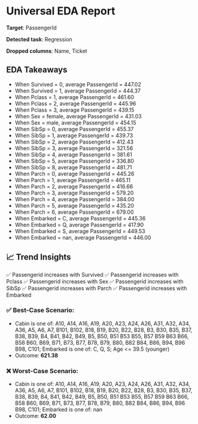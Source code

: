 # Universal EDA Report

**Target**: PassengerId

**Detected task**: Regression

**Dropped columns**: Name, Ticket

## EDA Takeaways
- When Survived = 0, average PassengerId = 447.02
- When Survived = 1, average PassengerId = 444.37
- When Pclass = 1, average PassengerId = 461.60
- When Pclass = 2, average PassengerId = 445.96
- When Pclass = 3, average PassengerId = 439.15
- When Sex = female, average PassengerId = 431.03
- When Sex = male, average PassengerId = 454.15
- When SibSp = 0, average PassengerId = 455.37
- When SibSp = 1, average PassengerId = 439.73
- When SibSp = 2, average PassengerId = 412.43
- When SibSp = 3, average PassengerId = 321.56
- When SibSp = 4, average PassengerId = 381.61
- When SibSp = 5, average PassengerId = 336.80
- When SibSp = 8, average PassengerId = 481.71
- When Parch = 0, average PassengerId = 445.26
- When Parch = 1, average PassengerId = 465.11
- When Parch = 2, average PassengerId = 416.66
- When Parch = 3, average PassengerId = 579.20
- When Parch = 4, average PassengerId = 384.00
- When Parch = 5, average PassengerId = 435.20
- When Parch = 6, average PassengerId = 679.00
- When Embarked = C, average PassengerId = 445.36
- When Embarked = Q, average PassengerId = 417.90
- When Embarked = S, average PassengerId = 449.53
- When Embarked = nan, average PassengerId = 446.00

## 📈 Trend Insights
✅ Passengerid increases with Survived
✅ Passengerid increases with Pclass
✅ Passengerid increases with Sex
✅ Passengerid increases with SibSp
✅ Passengerid increases with Parch
✅ Passengerid increases with Embarked

### ✅ Best-Case Scenario:
- Cabin is one of: A10, A14, A16, A19, A20, A23, A24, A26, A31, A32, A34, A36, A5, A6, A7, B101, B102, B18, B19, B20, B22, B28, B3, B30, B35, B37, B38, B39, B4, B41, B42, B49, B5, B50, B51 B53 B55, B57 B59 B63 B66, B58 B60, B69, B71, B73, B77, B78, B79, B80, B82 B84, B86, B94, B96 B98, C101; Embarked is one of: C, Q, S; Age <= 39.5 (younger)
- Outcome: **621.38**

### ❌ Worst-Case Scenario:
- Cabin is one of: A10, A14, A16, A19, A20, A23, A24, A26, A31, A32, A34, A36, A5, A6, A7, B101, B102, B18, B19, B20, B22, B28, B3, B30, B35, B37, B38, B39, B4, B41, B42, B49, B5, B50, B51 B53 B55, B57 B59 B63 B66, B58 B60, B69, B71, B73, B77, B78, B79, B80, B82 B84, B86, B94, B96 B98, C101; Embarked is one of: nan
- Outcome: **62.00**